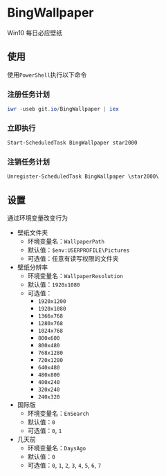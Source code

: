 # BingWallpaper

Win10 每日必应壁纸

## 使用

使用`PowerShell`执行以下命令

### 注册任务计划

```ps1
iwr -useb git.io/BingWallpaper | iex
```

### 立即执行

```ps1
Start-ScheduledTask BingWallpaper star2000
```

### 注销任务计划

```ps1
Unregister-ScheduledTask BingWallpaper \star2000\
```

## 设置

通过环境变量改变行为

- 壁纸文件夹
  - 环境变量名：`WallpaperPath`
  - 默认值：`$env:USERPROFILE\Pictures`
  - 可选值：任意有读写权限的文件夹
- 壁纸分辨率
  - 环境变量名：`WallpaperResolution`
  - 默认值：`1920x1080`
  - 可选值：
    - `1920x1200`
    - `1920x1080`
    - `1366x768`
    - `1280x768`
    - `1024x768`
    - `800x600`
    - `800x480`
    - `768x1280`
    - `720x1280`
    - `640x480`
    - `480x800`
    - `400x240`
    - `320x240`
    - `240x320`
- 国际版
  - 环境变量名：`EnSearch`
  - 默认值：`0`
  - 可选值：`0`, `1`
- 几天前
  - 环境变量名：`DaysAgo`
  - 默认值：`0`
  - 可选值：`0`, `1`, `2`, `3`, `4`, `5`, `6`, `7`

